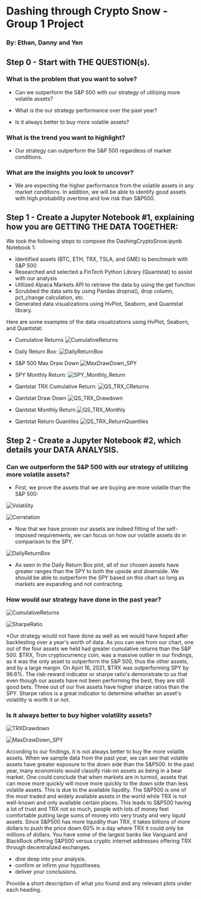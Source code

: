 # Dashing through Crypto Snow - Group 1 Project
### By: Ethan, Danny and Yen

## Step 0 - Start with THE QUESTION(s).
### What is the problem that you want to solve?
* Can we outperform the S&P 500 with our strategy of utilizing more volatile assets?

* What is the our strategy performance over the past year?

* Is it always better to buy more volatile assets? 

### What is the trend you want to highlight?
* Our strategy can outperform the S&P 500 regardless of market conditions. 

### What are the insights you look to uncover?
* We are expecting the higher performance from the volatile assets in any market conditions. In addition, we will be able to identify good assets with high probability overtime and low risk than S&P500.

## Step 1 - Create a Jupyter Notebook #1, explaining how you are GETTING THE DATA TOGETHER:
We took the following steps to compose the DashingCryptoSnow.ipynb Notebook 1: 
* Identified assets (BTC, ETH, TRX, TSLA, and GME) to benchmark with S&P 500
* Researched and selected a FinTech Python Library (Quantstat) to assist with our analysis
* Utilized Alpaca Markets API to retrieve the data by using the get function
* Scrubbed the data sets by using Pandas dropna(), drop column, pct_change calculation, etc.  
* Generated data visualizations using HvPlot, Seaborn, and Quantstat library.

Here are some examples of the data visualizations using HvPlot, Seaborn, and Quantstat: 

* Cumulative Returns
![CumulativeReturns](https://github.com/dannynday/group-project-1/blob/main/Image/CumulativeReturns.GIF)

* Daily Return Box: 
![DailyReturnBox](https://github.com/dannynday/group-project-1/blob/main/Image/DailyReturnBox.GIF)

* S&P 500 Max Draw Down
![MaxDrawDown_SPY](https://github.com/dannynday/group-project-1/blob/main/Image/MaxDrawDown_SPY.GIF)

* SPY Monthly Return:
![SPY_Monthly_Return](https:)

* Qantstat TRX Cumulative Return:
![QS_TRX_CReturns](https://github.com/dannynday/group-project-1/blob/main/Image/SPY_Monthly_return.GIF)

* Qantstat Draw Down
![QS_TRX_Drawdown](https://github.com/dannynday/group-project-1/blob/main/Image/QS_TRX_Drawdown.GIF)

* Qantstat Monthly Return
![QS_TRX_Monthly](https://github.com/dannynday/group-project-1/blob/main/Image/QS_TRX_Monthly.GIF)

* Qantstat  Return Quantiles
![QS_TRX_ReturnQuantiles](https://github.com/dannynday/group-project-1/blob/main/Image/QS_TRX_ReturnQuantiles.GIF)


## Step 2 - Create a Jupyter Notebook #2, which details your DATA ANALYSIS.
### Can we outperform the S&P 500 with our strategy of utilizing more volatile assets?
* First, we prove the assets that we are buying are more volatile than the S&P 500:

![Volatility](https://github.com/dannynday/group-project-1/blob/main/Image/Volatility.GIF)

![Correlation](https://github.com/dannynday/group-project-1/blob/main/Image/correlation.GIF)

* Now that we have proven our assets are indeed fitting of the self-imposed requirements, we can focus on how our volatile assets do in comparison to the SPY.

![DailyReturnBox](https://github.com/dannynday/group-project-1/blob/main/Image/DailyReturnBox.GIF)

* As seen in the Daily Return Box plot, all of our chosen assets have greater ranges than the SPY to both the upside and downside. We should be able to outperform the SPY based on this chart so long as markets are expanding and not contracting.

### How would our strategy have done in the past year?

![CumulativeReturns](https://github.com/dannynday/group-project-1/blob/main/Image/CumulativeReturns.GIF)

![SharpeRatio](https://github.com/dannynday/group-project-1/blob/main/Image/sharpe_ratio.GIF)

*Our strategy would not have done as well as we would have hoped after backtesting over a year's worth of data. As you can see from our chart, one out of the four assets we held had greater cumulative returns than the S&P 500. $TRX, Tron cryptocurrency coin, was a massive outlier in our findings, as it was the only asset to outperform the S&P 500, thus the other assets, and by a large margin. On Apirl 16, 2021, $TRX was outperforming SPY by 96.6%. The risk-reward indicator or sharpe ratio's demonstrate to us that even though our assets have not been performing the best, they are still good bets. Three out of our five assets have higher sharpe ratios than the SPY. Sharpe ratios is a great indicator to determine whether an asset's volatility is worth it or not.

### Is it always better to buy higher volatility assets? 

![TRXDrawdown](https://github.com/dannynday/group-project-1/blob/main/Image/TRX%20Drawdown.GIF)

![MaxDrawDown_SPY](https://github.com/dannynday/group-project-1/blob/main/Image/MaxDrawDown_SPY.GIF)

According to our findings, it is not always better to buy the more volatile assets. When we sample data from the past year, we can see that volatile assets have greater exposure to the down side than the S&P500. In the past year, many economists would classify risk-on assets as being in a bear market. One could conclude that when markets are in turmoil, assets that can move more quickly will move more quickly to the down side than less volatile assets. This is due to the available liqudity. The S&P500 is one of the most traded and widely available assets in the world while TRX is not well-known and only available certain places. This leads to S&P500 having a lot of trust and TRX not so much, people with lots of money feel comfortable putting large sums of money into very trusty and very liquid assets. Since S&P500 has more liquidity than TRX, it takes billions of more dollars to push the price down 60% in a day where TRX it could only be millions of dollars. You have some of the largest banks like Vanguard and BlackRock offering S&P500 versus cryptic internet addresses offering TRX through decentralized exchanges. 

* dive deep into your analysis.
* confirm or infirm your hypotheses.
* deliver your conclusions.


Provide a short description of what you found and any relevant plots under each heading.